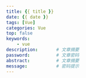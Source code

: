 ```yaml
---
title: {{ title }}
date: {{ date }}
tags: [Vue] 
categories: Vue
top: false
keywords:
    - vue
description:       # 文章摘要
password:          # 文章密码
abstract:          # 文章摘要
message:           # 密码提示
---
```

